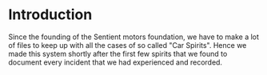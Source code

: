 # Introduction

Since the founding of the Sentient motors foundation, we have to make a lot of files to keep up with all the cases of so called "Car Spirits". Hence we made this system shortly after the first few spirits that we found to document every incident that we had experienced and recorded.

